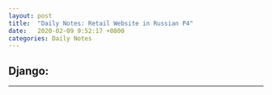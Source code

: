 ```yaml
---
layout: post
title:  "Daily Notes: Retail Website in Russian P4"
date:   2020-02-09 9:52:17 +0800
categories: Daily Notes
---
```


## Django:
---
